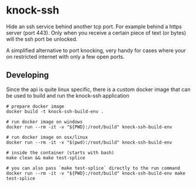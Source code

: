 # knock-ssh

Hide an ssh service behind another tcp port. For example behind a https server (port 443). Only when you receive a certain piece of text (or bytes) will the ssh port be unlocked.

A simplified alternative to port knocking, very handy for cases where your on restricted internet with only a few open ports.

## Developing

Since the api is quite linux specific, there is a custom docker image that can be used to build and run the knock-ssh application

    # prepare docker image
    docker build -t knock-ssh-build-env .

    # run docker image on windows
    docker run --rm -it -v "${PWD}:/root/build" knock-ssh-build-env

    # run docker image on osx/linux
    docker run --rm -it -v "$(pwd):/root/build" knock-ssh-build-env

    # inside the container (starts with bash)
    make clean && make test-splice 

    # you can also pass `make test-splice` directly to the run command
    docker run --rm -it -v "${PWD}:/root/build" knock-ssh-build-env make test-splice

